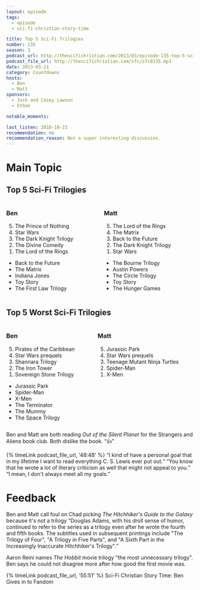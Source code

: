 ```yaml
---
layout: episode
tags:
  - episode
  - sci-fi-christian-story-time

title: Top 5 Sci-Fi Trilogies
number: 135
season: 3
podcast_url: http://thescifichristian.com/2013/03/episode-135-top-5-sci-fi-trilogies/
podcast_file_url: http://thescifichristian.com/sfc/sfc0135.mp3
date: 2013-03-21
category: Countdowns
hosts:
  - Ben
  - Matt
sponsors:
  - Josh and Casey Lawson
  - Ethan

notable_moments:

last_listen: 2018-10-23
recommendation: no
recommendation_reason: Not a super interesting discussion.
---
```


# Main Topic
<div class="top-five">
  <h2 class="has-text-centered">Top 5 Sci-Fi Trilogies</h2>
  <div class="columns">
    <div class="column ben">
      <h3>Ben</h3>
      <ol reversed>
        <li>The Prince of Nothing
        <li>Star Wars
        <li>The Dark Knight Trilogy
        <li>The Divine Comedy
        <li>The Lord of the Rings 
      </ol>
      <ul class="runner-up ">
        <li>Back to the Future 
        <li>The Matrix
        <li>Indiana Jones
        <li>Toy Story
        <li>The First Law Trilogy
      </ul>
    </div>
    <div class="column matt">
      <h3>Matt</h3>
      <ol reversed>
        <li>The Lord of the Rings 
        <li>The Matrix
        <li>Back to the Future 
        <li>The Dark Knight Trilogy
        <li>Star Wars
      </ol>
      <ul class="runner-ups">
        <li>The Bourne Trilogy
        <li>Austin Powers
        <li>The Circle Trilogy
        <li>Toy Story
        <li>The Hunger Games
      </ul>
    </div>
  </div>
</div>

<div class="top-five">
  <h2 class="has-text-centered">Top 5 Worst Sci-Fi Trilogies</h2>
  <div class="columns">
    <div class="column ben">
      <h3>Ben</h3>
      <ol reversed>
        <li>Pirates of the Caribbean
        <li>Star Wars prequels
        <li>Shannara Trilogy
        <li>The Iron Tower
        <li>Sovereign Stone Trilogy
      </ol>
      <ul class="runner-ups">
        <li>Jurassic Park
        <li>Spider-Man
        <li>X-Men
        <li>The Terminator
        <li>The Mummy
        <li>The Space Trilogy
      </ul>
    </div>
    <div class="column matt">
      <h3>Matt</h3>
      <ol reversed>
        <li>Jurassic Park
        <li>Star Wars prequels
        <li>Teenage Mutant Ninja Turtles 
        <li>Spider-Man
        <li>X-Men
      </ol>
    </div>
  </div>
</div>

Ben and Matt are both reading <i class="work-title">Out of the Silent Planet</i> for the Strangers and Aliens book club. Both dislike the book. <q class="archivist inline">👍</q>

<div class="quote">
  {% timeLink podcast_file_url, '48:48' %}
  <q class="matt">I kind of have a personal goal that in my lifetime I want to read everything C. S. Lewis ever put out.</q>
  <q class="ben">You know that he wrote a lot of literary criticism as well that might not appeal to you.</q>
  <q class="matt">I mean, I don't always meet all my goals.</q>
</div>



# Feedback
Ben and Matt call foul on Chad picking <i class="work-title">The Hitchhiker's Guide to the Galaxy</i> because it's not a trilogy <q class="archivist">Douglas Adams, with his droll sense of humor, continued to refer to the series as a trilogy even after he wrote the fourth and fifth books. The subtitles used in subsequent printings include "The Trilogy of Four", "A Trilogy in Five Parts", and "A Sixth Part in the Increasingly Inaccurate Hitchhiker's Trilogy".</q>

Aaron Reini names <i class="work-title">The Hobbit</i> movie trilogy "the most unnecessary trilogy". Ben says he could not disagree more after how good the first movie was.

{% timeLink podcast_file_url, '55:51' %} Sci-Fi Christian Story Time: Ben Gives in to Fandom
